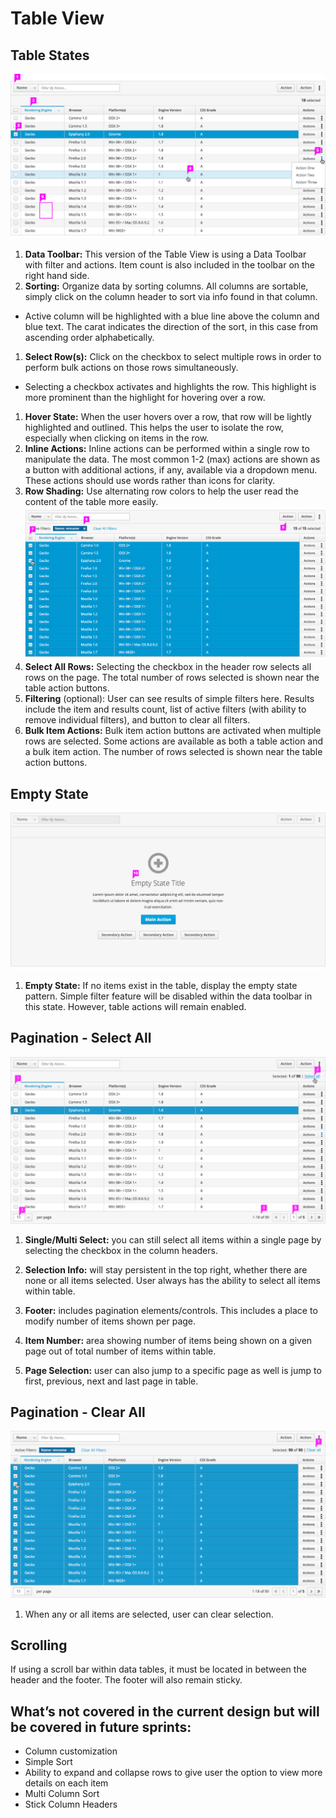 # Table View

## Table States
![Table with a single row selected](img/table-callout1.png)

1. **Data Toolbar:** This version of the Table View is using a Data Toolbar with filter and actions. Item count is also included in the toolbar on the right hand side.
1. **Sorting:** Organize data by sorting columns. All columns are sortable, simply click on the column header to sort via info found in that column.
  - Active column will be highlighted with a blue line above the column and blue text. The carat indicates the direction of the sort, in this case from ascending order alphabetically.
1. **Select Row(s):** Click on the checkbox to select multiple rows in order to perform bulk actions on those rows simultaneously.
  - Selecting a checkbox activates and highlights the row. This highlight is more prominent than the highlight for hovering over a row.
1. **Hover State:** When the user hovers over a row, that row will be lightly highlighted and outlined. This helps the user to isolate the row, especially when clicking on items in the row.
1. **Inline Actions:** Inline actions can be performed within a single row to manipulate the data. The most common 1-2 (max) actions are shown as a button with additional actions, if any, available via a dropdown menu. These actions should use words rather than icons for clarity.
1. **Row Shading:** Use alternating row colors to help the user read the content of the table more easily.
![Table with a all rows selected](img/table-callout2.png)
1. **Select All Rows:** Selecting the checkbox in the header row selects all rows on the page. The total number of rows selected is shown near the table action buttons.
1. **Filtering** (optional): User can see results of simple filters here. Results include the item and results count, list of active filters (with ability to remove individual filters), and button to clear all filters.
1. **Bulk Item Actions:** Bulk item action buttons are activated when multiple rows are selected. Some actions are available as both a table action and a bulk item action. The number of rows selected is shown near the table action buttons.

## Empty State

![Table view empty state](img/empty-state-callout.png)

1. **Empty State:** If no items exist in the table, display the empty state pattern. Simple filter feature will be disabled within the data toolbar in this state. However, table actions will remain enabled.

## Pagination - Select All

![paginationselect all](img/pagination_design.png)

1. **Single/Multi Select:**  you can still select all items within a single page by selecting the checkbox in the column headers.

2. **Selection Info:**  will stay persistent in the top right, whether there are none or all items selected.  User always has the ability to select all items within table.

3. **Footer:**  includes pagination elements/controls. This includes a place to modify number of items shown per page.

4. **Item Number:**  area showing number of items being shown on a given page out of total number of items within table.

5. **Page Selection:**  user can also jump to a specific page as well is jump to first, previous, next and last page in table.

## Pagination - Clear All

![paginationclearall](img/pagination_design2.png)

1. When any or all items are selected, user can clear selection.

## Scrolling

If using a scroll bar within data tables, it must be located in between the header and the footer.  The footer will also remain sticky.

## What’s not covered in the current design but will be covered in future sprints:

- Column customization
- Simple Sort
- Ability to expand and collapse rows to give user the option to view more details on each item
- Multi Column Sort
- Stick Column Headers
